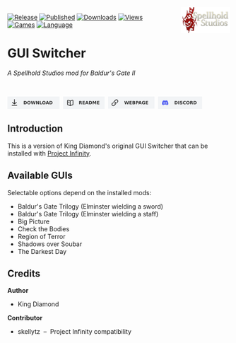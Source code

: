 <picture>
  <source media="(prefers-color-scheme: dark)" srcset="https://raw.githubusercontent.com/Spellhold-Studios/Spellhold-Studios.github.io/main/assets/images/shs-corner-logo.png" />
  <source media="(prefers-color-scheme: light)" srcset="https://raw.githubusercontent.com/Spellhold-Studios/Spellhold-Studios.github.io/main/assets/images/shs-corner-logo.png" />
  <img align="right" alt="SHS logo" src="https://raw.githubusercontent.com/Spellhold-Studios/Spellhold-Studios.github.io/main/assets/images/shs-corner-logo.png" width="22%">
</picture>

[![Release](https://img.shields.io/github/v/release/Spellhold-Studios/GUI-Switcher?include_prereleases&color=%2392403a)](https://github.com/Spellhold-Studios/GUI-Switcher/releases/latest)
[![Published](https://img.shields.io/github/release-date/Spellhold-Studios/GUI-Switcher?display_date=published_at&label=published&color=%2392403a)](https://github.com/Spellhold-Studios/GUI-Switcher/releases/latest)
[![Downloads](https://img.shields.io/github/downloads/Spellhold-Studios/GUI-Switcher/total?color=%2392403a)](https://github.com/Spellhold-Studios/GUI-Switcher/releases)
[![Views](https://badges.pufler.dev/visits/Spellhold-Studios/GUI-Switcher?label=views&color=%2392403a)](https://github.com/Spellhold-Studios/GUI-Switcher/releases)
<br>
[![Games](https://img.shields.io/badge/games-BG2%20%a0%20BGT-%2392403a)](https://github.com/Spellhold-Studios/GUI-Switcher/releases)
[![Language](https://img.shields.io/badge/language-en%20%a0%20cs%20%a0%20de%20%a0%20es%20%a0%20fr%20%a0%20it%20%a0%20pl-%2392403a)](https://github.com/Spellhold-Studios/GUI-Switcher/releases)

<!--
Badges white space separator: %20%a0%20
Badges ":" (colon) symbol: %3A
Badges "-" (hyphen) symbol: --
Games full list: BG1 BG2 BGT BG%3AEE SoD BG2%3AEE EET IWD1 IWD2 IWD%3AEE PST PST%3AEE
IETF language tags: https://spellhold-studios.github.io/readmes/template-basic/ietf-lang-tags.pdf
Why some badges update slowly: https://github.com/pujux/badge-it/issues/78
-->

# GUI Switcher

*A Spellhold Studios mod for Baldur's Gate&nbsp;II*

<br>

[<img alt="Download" src="https://raw.githubusercontent.com/Spellhold-Studios/Spellhold-Studios.github.io/main/assets/buttons/download.svg" height="28">](https://github.com/Spellhold-Studios/GUI-Switcher/releases/latest)&nbsp;
[<img alt="Readme" src="https://raw.githubusercontent.com/Spellhold-Studios/Spellhold-Studios.github.io/main/assets/buttons/readme.svg" height="28">](https://github.com/Spellhold-Studios/GUI-Switcher#readme)&nbsp;
[<img alt="Webpage" src="https://raw.githubusercontent.com/Spellhold-Studios/Spellhold-Studios.github.io/main/assets/buttons/webpage.svg" height="28">](https://spellhold-studios.github.io/)&nbsp;
[<img alt="Discord" src="https://raw.githubusercontent.com/Spellhold-Studios/Spellhold-Studios.github.io/main/assets/buttons/discord-blue.svg" height="28">](https://discord.gg/pE2Njbdb2a)

## Introduction

This is a version of King Diamond's original GUI Switcher that can be installed with [Project Infinity](https://github.com/ALIENQuake/ProjectInfinity).

## Available GUIs

Selectable options depend on the installed mods:

- Baldur's Gate Trilogy (Elminster wielding a sword)
- Baldur's Gate Trilogy (Elminster wielding a staff)
- Big Picture
- Check the Bodies
- Region of Terror
- Shadows over Soubar
- The Darkest Day

## Credits

<!-- double space after each credits **Heading** if you don't need lists -->

**Author**  

- King Diamond

**Contributor**  

- skellytz &nbsp;&ndash;&nbsp; Project Infinity compatibility
